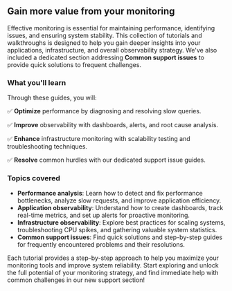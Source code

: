 

## Gain more value from your monitoring

Effective monitoring is essential for maintaining performance, identifying issues, and ensuring system stability. This collection of tutorials and walkthroughs is designed to help you gain deeper insights into your applications, infrastructure, and overall observability strategy. We've also included a dedicated section addressing **Common support issues** to provide quick solutions to frequent challenges.

### What you'll learn

Through these guides, you will:

✅ **Optimize** performance by diagnosing and resolving slow queries.

✅ **Improve** observability with dashboards, alerts, and root cause analysis.

✅ **Enhance** infrastructure monitoring with scalability testing and troubleshooting techniques.

✅ **Resolve** common hurdles with our dedicated support issue guides.

### Topics covered

- **Performance analysis**: Learn how to detect and fix performance bottlenecks, analyze slow requests, and improve application efficiency.
- **Application observability**: Understand how to create dashboards, track real-time metrics, and set up alerts for proactive monitoring.
- **Infrastructure observability**: Explore best practices for scaling systems, troubleshooting CPU spikes, and gathering valuable system statistics.
- **Common support issues**: Find quick solutions and step-by-step guides for frequently encountered problems and their resolutions.

Each tutorial provides a step-by-step approach to help you maximize your monitoring tools and improve system reliability. Start exploring and unlock the full potential of your monitoring strategy, and find immediate help with common challenges in our new support section!
